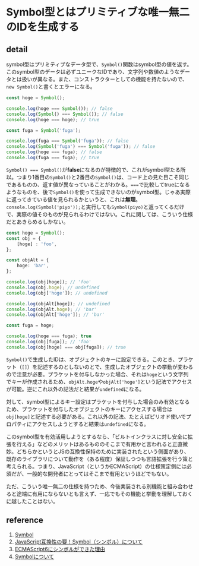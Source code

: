 # Symbol型とはプリミティブな唯一無二のIDを生成する

## detail

symbol型はプリミティブなデータ型で、`Symbol()`関数はsymbol型の値を返す。このsymbol型のデータは必ずユニークなIDであり、文字列や数値のようなデータとは扱いが異なる。また、コンストラクターとしての機能を持たないので、`new Symbol()`と書くとエラーになる。

```typescript
const hoge = Symbol();

console.log(hoge === Symbol()); // false
console.log(Symbol() === Symbol()); // false
console.log(hoge === hoge); // true

const fuga = Symbol('fuga');

console.log(fuga === Symbol('fuga')); // false
console.log(Symbol('fuga') === Symbol('fuga')); // false
console.log(hoge === fuga); // false
console.log(fuga === fuga); // true
```

`Symbol() === Symbol()`が**false**になるのが特徴的で、これがsymbol型たる所以。つまり1番目の`Symbol()`と2番目の`Symbol()`は、コード上の見た目こそ同じであるものの、返す値が異なっていることがわかる。`===`で比較してtrueになるようなものを、後で`Symbol()`を使って生成できないのがsymbol型。じゃあ実際に返ってきている値を見られるかというと、これは**無理**。`console.log(Symbol('piyo'));`と実行しても`Symbol(piyo)`と返ってくるだけで、実際の値そのものが見られるわけではない。これに関しては、こういう仕様だとあきらめるしかない。

```typescript
const hoge = Symbol();
const obj = {
    [hoge] : 'foo',
};

const objAlt = {
    hoge: 'bar',
};

console.log(obj[hoge]); // 'foo'
console.log(obj.hoge); // undefined
console.log(obj['hoge']); // undefined

console.log(objAlt[hoge]); // undefined
console.log(objAlt.hoge); // 'bar'
console.log(objAlt['hoge']); // 'bar'

const fuga = hoge;

console.log(hoge === fuga); true
console.log(obj[fuga]); // 'foo'
console.log(obj[hoge] === obj[fuga]); // true
```

`Symbol()`で生成したIDは、オブジェクトのキーに設定できる。このとき、プラケット（`[]`）を記述するのとしないのとで、生成したオブジェクトの挙動が変わるので注意が必要。プラケットを付与しなかった場合、それは`hoge`という文字列でキーが作成されるため、`objAlt.hoge`や`objAlt['hoge']`という記法でアクセスが可能。逆にこれ以外の記法だと結果が`undefined`になる。

対して、symbol型によるキー設定はプラケットを付与した場合のみ有効となるため、プラケットを付与したオブジェクトのキーにアクセスする場合は`obj[hoge]`と記述する必要がある。これ以外の記法、たとえばピリオド使いでプロパティにアクセスしようとすると結果は`undefined`になる。

このsymbol型を有効活用しようとするなら、「ビルトインクラスに対し安全に拡張を行える」などのメリットはあるもののそこまで有用かと言われると正直微妙。どちらかというとJSの互換性保持のために実装されたという側面があり、既存のライブラリについて動作を（ある程度）保証しつつも言語拡張を行う策と考えられる。つまり、JavaScript（というかECMAScript）の仕様策定側には必須だが、一般的な開発者にとってはそこまで有用というほどでもない。

ただ、こういう唯一無二の仕様を持つため、今後実装される別機能と組み合わせると途端に有用にならないとも言えず、一応でもその機能と挙動を理解しておくに越したことはない。

## reference

1. [Symbol](https://developer.mozilla.org/ja/docs/Web/JavaScript/Reference/Global_Objects/Symbol)
2. [JavaScript互換性の要！Symbol（シンボル）について](https://analogic.jp/symbol/)
3. [ECMAScript6にシンボルができた理由](https://qiita.com/naruto/items/312adeb6145eb6221be7)
4. [Symbolについて](http://js-next.hatenablog.com/entry/2014/03/01/001650)
